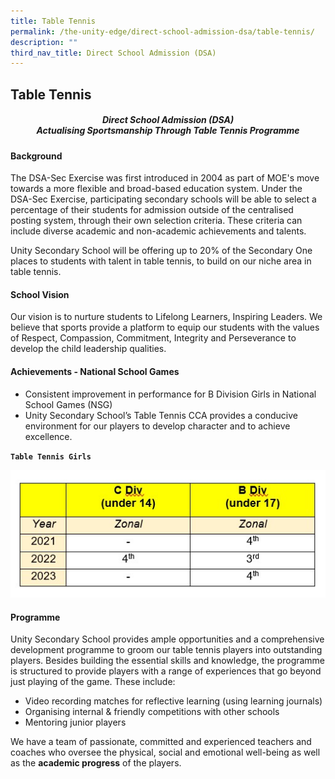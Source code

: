 ```yaml
---
title: Table Tennis
permalink: /the-unity-edge/direct-school-admission-dsa/table-tennis/
description: ""
third_nav_title: Direct School Admission (DSA)
---
```

## Table Tennis

##### <center>Direct School Admission (DSA)<br>Actualising Sportsmanship Through Table Tennis Programme</center>

#### Background

The DSA-Sec Exercise was first introduced in 2004 as part of MOE's move towards a more flexible and broad-based education system. Under the DSA-Sec Exercise, participating secondary schools will be able to select a percentage of their students for admission outside of the centralised posting system, through their own selection criteria. These criteria can include diverse academic and non-academic achievements and talents.

Unity Secondary School will be offering up to 20% of the Secondary One places to students with talent in table tennis, to build on our niche area in table tennis. 

#### School Vision&nbsp;

Our vision is to nurture students to Lifelong Learners, Inspiring Leaders. We believe that sports provide a platform to equip our students with the values of Respect, Compassion, Commitment, Integrity and Perseverance to develop the child leadership qualities.

#### Achievements - National School Games

-	Consistent improvement in performance for B Division Girls in National School Games (NSG)
-	Unity Secondary School’s Table Tennis CCA provides a conducive environment for our players to develop character and to achieve excellence.

**`Table Tennis Girls`**

![](/images/dsa_tt_table_2023.jpg)


#### Programme&nbsp;

Unity Secondary School provides ample opportunities and a comprehensive development programme to groom our table tennis players into outstanding players.  Besides building the essential skills and knowledge, the programme is structured to provide players with a range of experiences that go beyond just playing of the game. These include:

* Video recording matches for reflective learning (using learning journals)
* Organising internal &amp; friendly competitions with other schools
* Mentoring junior players

We have a team of passionate, committed and experienced teachers and coaches who oversee the physical, social and emotional well-being as well as the **academic progress** of the players.

